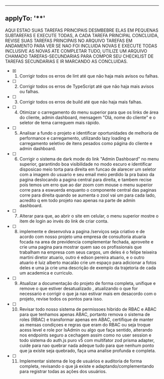 
---
applyTo: '**'
---

AQUI ESTAO SUAS TAREFAS PRINCIPAIS DESMBEBRE ELAS EM PEQUENAS SUBTAREFAS E EXECUTE TODAS, A CADA TAREFA  PRINCIPAL CONCLUIDA, REVISE SUAS TAREFAS PRINCIPAIS NO ARQUIVO TAREFAS EM ANDAMENTO PARA VER SE NAO FOI INCLUIDA NOVAS E EXECUTE TODAS INCLUSIVE AS NOVAS ATE COMPLETAR TUDO, UTILIZE UM ARQUIVO CHAMADO TAREFAS-SECUNDARIAS PARA COMPOR SEU CHECKLIST DE TAREFAS SECUNDARIAS E IR MARCANDO AS CONCLUIDAS.

- [x] 1. Corrigir todos os erros de lint até que não haja mais avisos ou falhas.
- [ ] 2. Corrigir todos os erros de TypeScript até que não haja mais avisos ou falhas.
- [ ] 3. Corrigir todos os erros de build até que não haja mais falhas.
- [ ] 4. Otimizar o carregamento do menu superior para que os links de área do cliente, admin dashboard, mensagem "Olá, nome do cliente" e o seletor de tema carreguem mais rápido.
- [ ] 5. Analisar a fundo o projeto e identificar oportunidades de melhoria de performance e carregamento, utilizando lazy loading e carregamento seletivo de itens pesados como página do cliente e admin dashboard.
- [ ] 6. Corrigir o sistema de dark mode do link "Admin Dashboard" no menu superior, garantindo boa visibilidade no modo escuro e identificar disposicao meio torta para direita em funcao de alarecer um seletor com a imagem do usuario e seu email meio perdido la pra baixo da pagina deslocando a pagina central para direita, e tambem recise pois temos um erro que ao dar zoom com mouse o menu superior corre para a eswuerda enquanto o componente central das paginas corre para direita quando se aumenta o zool vai um para cada lado, acredito q em todo projeto nao apenas na parte de admin dashboard.
- [ ] 7. Alterar para que, ao abrir o site em celular, o menu superior mostre o item de login ao invés do link de criar conta.
- [ ] 8. implemente e desenvolva a pagina /serviços seja criativo e de acordo com nosso projeto uma empresa de consultoria atuaria focada na area de previdencia complementar fechada, aproveite e crie uma pagina para mostrar quem sao os profissionais que trabalham na empresa com seus cargos, um deles é o felipe teixeira martini diretor atuario, outro é edson pereira atuario, e o outro atuario é luiz alberto macalão crie um espaço para adicionar a fotos deles e uma ja crie uma descrição de exemplo da trajetoria de cada um academica e curriculo.
- [ ] 9. Atualizar a documentação do projeto de forma completa, unifique e remove o que estiver desatualizado , atualizando o que for necessario e corrigir o que ja nao estivar mais em desacordo com o projeto, revise todos os pontos para isso.
- [ ] 10. Revisar todo nosso sistema de permissoes hibrido de RBAC e ABAC para que tenhamos apenas ABAC, portanto remova o sistema de roles (RBAC) e transformar apenas em ABAC, certifique de manter as mensas condiçoes e regras que eram do RBAC ou seja troque acess level e role por IsAdmin ou algo que faça sentido, alterando nos endpoints seguro a cechagem assim como no user session e todo sistema do auth.js puro v5 com multifator zod prisma adapter, cuide para nao quebrar nada adeque tudo para que nenhum ponto que ja existe seja quebrado, faça uma analise profunda e completa.
- [ ] 11. Implementar sistema de log de usuários e auditoria de forma completa, revisando o que já existe e adaptando/complementando para registrar todas as ações dos usuários.